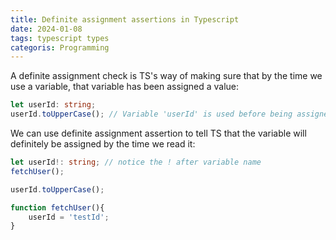 ```yaml
---
title: Definite assignment assertions in Typescript
date: 2024-01-08
tags: typescript types
categoris: Programming
---
```


A definite assignment check is TS's way of making sure that by the time we use a variable, that variable has been assigned a value:

```typescript
let userId: string;
userId.toUpperCase(); // Variable 'userId' is used before being assigned.
```

We can use definite assignment assertion to tell TS that the variable will definitely be assigned by the time we read it:

```typescript
let userId!: string; // notice the ! after variable name
fetchUser();

userId.toUpperCase();

function fetchUser(){
    userId = 'testId';
}
```